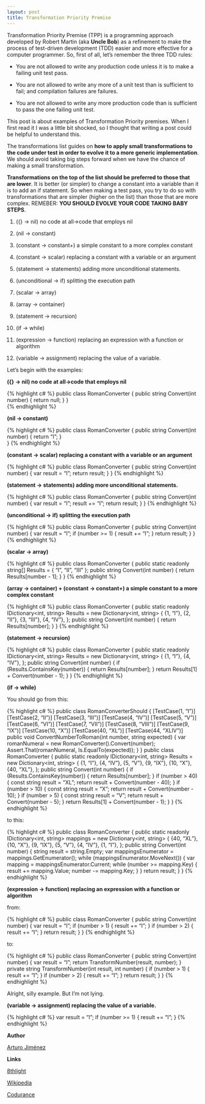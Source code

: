 ```yaml
---
layout: post
title: Transformation Priority Premise
---
```


Transformation Priority Premise (TPP) is a programming approach developed by Robert Martin (aka **Uncle Bob**) as a refinement to make the process of test-driven development (TDD) easier and more effective for a computer programmer. So, first of all, let’s remember the three TDD rules:

* You are not allowed to write any production code unless it is to make a failing unit test pass.

* You are not allowed to write any more of a unit test than is sufficient to fail; and compilation failures are failures.

* You are not allowed to write any more production code than is sufficient to pass the one failing unit test.

This post is about examples of Transformation Priority premises. When I first read it I was a little bit shocked, so I thought that writing a post could be helpful to understand this.

The transformations list guides on **how to apply small transformations to the code under test in order to evolve it to a more generic implementation**. We should avoid taking big steps forward when we have the chance of making a small transformation.

**Transformations on the top of the list should be preferred to those that are lower**. It is better (or simpler) to change a constant into a variable than it is to add an if statement. So when making a test pass, you try to do so with transformations that are simpler (higher on the list) than those that are more complex. REMEBER: **YOU SHOULD EVOLVE YOUR CODE TAKING BABY STEPS**.

1. ({} -> nil) no code at all->code that employs nil

2. (nil -> constant)

3. (constant -> constant+) a simple constant to a more complex constant

4. (constant -> scalar) replacing a constant with a variable or an argument

5. (statement -> statements) adding more unconditional statements.

6. (unconditional -> if) splitting the execution path

7. (scalar -> array)

8. (array -> container)

9. (statement -> recursion)

10. (if -> while)

11. (expression -> function) replacing an expression with a function or algorithm

12. (variable -> assignment) replacing the value of a variable.

Let’s begin with the examples:

**({} -> nil) no code at all->code that employs nil**

{% highlight c# %}
public class RomanConverter {
   public string Convert(int number) {
       return null;
   }
}    
{% endhighlight %}

**(nil -> constant)**

{% highlight c# %}
public class RomanConverter {
   public string Convert(int number) {
       return “I”;
   }    
}
{% endhighlight %}

**(constant -> scalar) replacing a constant with a variable or an argument**

{% highlight c# %}
public class RomanConverter {
   public string Convert(int number) {
       var result = “I”;
       return result;
   }
}
{% endhighlight %}

**(statement -> statements) adding more unconditional statements.**

{% highlight c# %}
public class RomanConverter {
   public string Convert(int number) {
       var result = “I”;
       result += “I”;
       return result;
   }
}
{% endhighlight %}

**(unconditional -> if) splitting the execution path**

{% highlight c# %}
public class RomanConverter {
   public string Convert(int number) {
       var result = “I”;
       if (number >= 1) {
           result += “I”;
       }
       return result;
   }
}
{% endhighlight %}

**(scalar -> array)**

{% highlight c# %}
public class RomanConverter {
   public static readonly string[] Results = { “I”, “II”, “III” };
   public string Convert(int number) {
       return Results[number - 1];
   }
}
{% endhighlight %}

**(array -> container) + (constant -> constant+) a simple constant to a more complex constant**

{% highlight c# %}
public class RomanConverter {
   public static readonly IDictionary<int, string> Results =
       new Dictionary<int, string> {
           {1, “I”},
           {2, “II”},
           {3, “III”},
           {4, “IV”},
       };
   public string Convert(int number) {
       return Results[number];
   }
}
{% endhighlight %}

**(statement -> recursion)**

{% highlight c# %}
public class RomanConverter {
   public static readonly IDictionary<int, string> Results = new Dictionary<int, string> {
       {1, “I”},
       {4, “IV”},
   };
   public string Convert(int number) {
       if (Results.ContainsKey(number)) {
           return Results[number];
       }
       return Results[1] + Convert(number - 1);
   }
}
{% endhighlight %}

**(if -> while)**

You should go from this:

{% highlight c# %}
public class RomanConverterShould {
   [TestCase(1, “I”)]
   [TestCase(2, “II”)]
   [TestCase(3, “III”)]
   [TestCase(4, “IV”)]
   [TestCase(5, “V”)]
   [TestCase(6, “VI”)]
   [TestCase(7, “VII”)]
   [TestCase(8, “VIII”)]
   [TestCase(9, “IX”)]
   [TestCase(10, “X”)]
   [TestCase(40, “XL”)]
   [TestCase(44, “XLIV”)]
   public void ConvertNumberToRoman(int number, string expected) {
       var romanNumeral = new RomanConverter().Convert(number);
       Assert.That(romanNumeral, Is.EqualTo(expected));
   }
}
public class RomanConverter {
   public static readonly IDictionary<int, string> Results =
       new Dictionary<int, string> {
           {1, “I”},
           {4, “IV”},
           {5, “V”},
           {9, “IX”},
           {10, “X”},
           {40, “XL”},
       };
   public string Convert(int number) {
       if (Results.ContainsKey(number)) {
           return Results[number];
       }
       if (number > 40) {
           const string result = “XL”;
           return result + Convert(number - 40);
       }
       if (number > 10) {
           const string result = “X”;
           return result + Convert(number - 10);
       }
       if (number > 5) {
           const string result = “V”;
           return result + Convert(number - 5);
       }
       return Results[1] + Convert(number - 1);
   }
}
{% endhighlight %}

to this:

{% highlight c# %}
public class RomanConverter {
   public static readonly IDictionary<int, string> mappings =
       new Dictionary<int, string> {
           {40, “XL”},
           {10, “X”},
           {9, “IX”},
           {5, “V”},
           {4, “IV”},
           {1, “I”},
       };
   public string Convert(int number) {
       string result = string.Empty;
       var mappingsEnumerator = mappings.GetEnumerator();
       while (mappingsEnumerator.MoveNext()) {
           var mapping = mappingsEnumerator.Current;
           while (number >= mapping.Key) {
               result += mapping.Value;
               number -= mapping.Key;
           }
       }
       return result;
   }
}
{% endhighlight %}

**(expression -> function) replacing an expression with a function or algorithm**

from:

{% highlight c# %}
public class RomanConverter {
   public string Convert(int number) {
       var result = “I”;
       if (number > 1) {
           result += “I”;
       }
       if (number > 2) {
           result += “I”;
       }
       return result;
   }
}
{% endhighlight %}


to:

{% highlight c# %}
public class RomanConverter {
   public string Convert(int number) {
       var result = “I”;
       return TransformNumber(result, number);
   }
   private string TransformNumber(int result, int number) {
       if (number > 1) {
           result += “I”;
       }
       if (number > 2) {
           result += “I”;
       }
       return result;
   }
}
{% endhighlight %}

Alright, silly example. But I’m not lying.

**(variable -> assignment) replacing the value of a variable.**

{% highlight c# %}
var result = “I”;
if (number >= 1) {
    result += “I”;
}
{% endhighlight %}

**Author**

[Arturo Jiménez](https://github.com/artjimlop)

**Links**

[8thlight](http://blog.8thlight.com/uncle-bob/2013/05/27/TheTransformationPriorityPremise.html)

[Wikipedia](https://en.wikipedia.org/wiki/Transformation_Priority_Premise)

[Codurance](http://codurance.com/2015/05/18/applying-transformation-priority-premise-to-roman-numerals-kata/)

